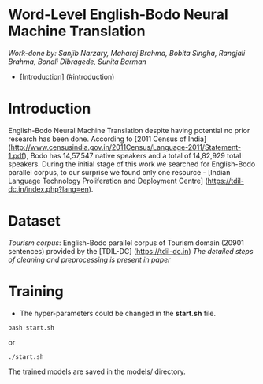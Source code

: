 # Word-Level English-Bodo Neural Machine Translation

*Work-done by: Sanjib Narzary, Maharaj Brahma, Bobita Singha, Rangjali Brahma, Bonali Dibragede, Sunita Barman*

- [Introduction] (#introduction)

# Introduction
English-Bodo Neural Machine Translation despite having potential no prior research has been done. According to [2011 Census of India] (http://www.censusindia.gov.in/2011Census/Language-2011/Statement-1.pdf), Bodo has 14,57,547 native speakers and a total of 14,82,929 total speakers. During the initial stage of this work we searched for English-Bodo parallel corpus, to our surprise we found only one resource - [Indian Language Technology Proliferation and Deployment Centre] (https://tdil-dc.in/index.php?lang=en). 


# Dataset
*Tourism corpus*: English-Bodo parallel corpus of Tourism domain (20901 sentences) provided by the [TDIL-DC] (https://tdil-dc.in)
*The detailed steps of cleaning and preprocessing is present in paper*

# Training
* The hyper-parameters could be changed in the **start.sh** file.

``` shell
bash start.sh
```
or 
```shell
./start.sh
```

The trained models are saved in the models/ directory.
